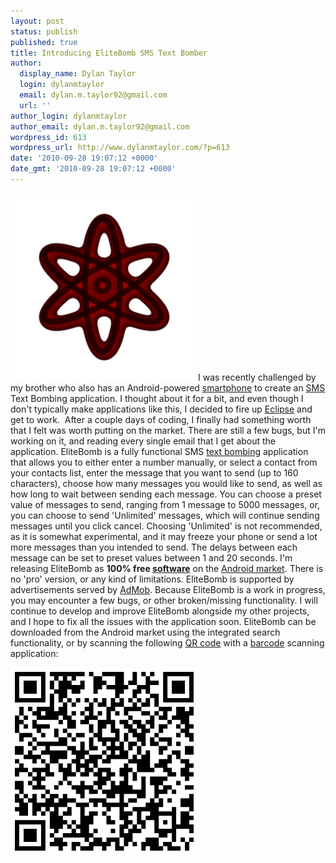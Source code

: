 ```yaml
---
layout: post
status: publish
published: true
title: Introducing EliteBomb SMS Text Bomber
author:
  display_name: Dylan Taylor
  login: dylanmtaylor
  email: dylan.m.taylor92@gmail.com
  url: ''
author_login: dylanmtaylor
author_email: dylan.m.taylor92@gmail.com
wordpress_id: 613
wordpress_url: http://www.dylanmtaylor.com/?p=613
date: '2010-09-28 19:07:12 +0000'
date_gmt: '2010-09-28 19:07:12 +0000'
---
```

<p><a href="/images/blog/2010/09/nuke-clear-bright.png"><img class="alignleft size-medium wp-image-615" title="EliteBomb SMS Text Bomber Logo" src="/images/blog/2010/11/nuke-clear-bright.pngw300" alt="" width="300" height="300" /></a>I was recently challenged by my brother who also has an Android-powered <a class="zem_slink" title="Smartphone" rel="wikipedia" href="http://en.wikipedia.org/wiki/Smartphone">smartphone</a> to create an <a class="zem_slink" title="SMS" rel="wikipedia" href="http://en.wikipedia.org/wiki/SMS">SMS</a> Text Bombing application. I thought about it for a bit, and even though I don't typically make applications like this, I decided to fire up <a class="zem_slink" title="Eclipse (software)" rel="homepage" href="http://www.eclipse.org/">Eclipse</a> and get to work.  After a couple days of coding, I finally had something worth that I felt was worth putting on the market. There are still a few bugs, but I'm working on it, and reading every single email that I get about the application. EliteBomb is a fully functional SMS <a class="zem_slink" title="E-mail bomb" rel="wikipedia" href="http://en.wikipedia.org/wiki/E-mail_bomb">text bombing</a> application that allows you to either enter a number manually, or select a contact from your contacts list, enter the message that you want to send (up to 160 characters), choose how many messages you would like to send, as well as how long to wait between sending each message. You can choose a preset value of messages to send, ranging from 1 message to 5000 messages, or, you can choose to send 'Unlimited' messages, which will continue sending messages until you click cancel. Choosing 'Unlimited' is not recommended, as it is somewhat experimental, and it may freeze your phone or send a lot more messages than you intended to send. The delays between each message can be set to preset values between 1 and 20 seconds. I'm releasing EliteBomb as <strong>100% free <a class="zem_slink" title="Computer software" rel="wikipedia" href="http://en.wikipedia.org/wiki/Computer_software">software</a></strong> on the <a class="zem_slink" title="Android Market" rel="homepage" href="http://www.android.com/market/">Android market</a>. There is no 'pro' version, or any kind of limitations. EliteBomb is supported by advertisements served by <a class="zem_slink" title="AdMob" rel="homepage" href="http://admob.com">AdMob</a>. Because EliteBomb is a work in progress, you may encounter a few bugs, or other broken/missing functionality. I will continue to develop and improve EliteBomb alongside my other projects, and I hope to fix all the issues with the application soon. EliteBomb can be downloaded from the Android market using the integrated search functionality, or by scanning the following <a class="zem_slink" title="QR Code" rel="wikipedia" href="http://en.wikipedia.org/wiki/QR_Code">QR code</a> with a <a class="zem_slink" title="Barcode" rel="wikipedia" href="http://en.wikipedia.org/wiki/Barcode">barcode</a> scanning application:</p>
<p><a href="/images/blog/2010/09/elitebomb-qr.png"><img class="alignleft size-medium wp-image-620" title="EliteBomb Market QR Code" src="/images/blog/2010/11/elitebomb-qr.pngw300" alt="" width="300" height="300" /></a></p>
